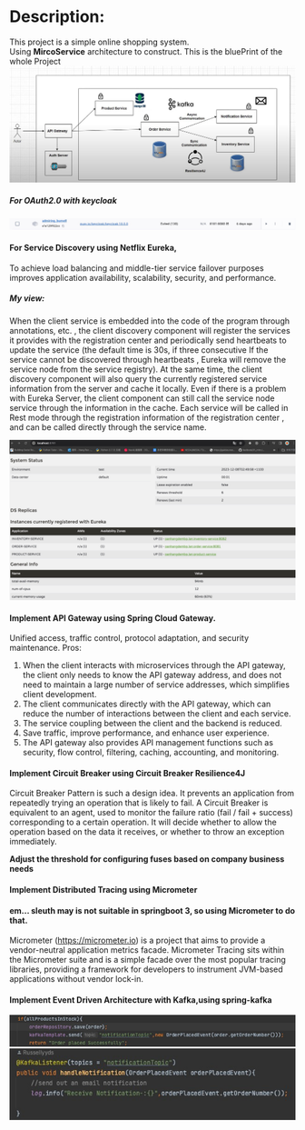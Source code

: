 # Description:
This project is a simple online shopping system.   
Using **MircoService** architecture to construct.
This is the bluePrint of the whole Project
![img.png](img.png)

##### For OAuth2.0 with keycloak

![img_2.png](img_2.png)

#### For Service Discovery using **Netflix Eureka**,

To achieve load balancing and middle-tier service failover purposes
improves application availability, scalability, security, and performance.

##### My view:

When the client service is embedded into the code of the program through annotations, etc.
, the client discovery component will register the services it provides with the registration center and periodically send heartbeats to update the service (the default time is 30s, if three consecutive If the service cannot be discovered through heartbeats
, Eureka will remove the service node from the service registry). 
At the same time, the client discovery component will also query the currently registered service information from the server and cache it locally. 
Even if there is a problem with Eureka Server, 
the client component can still call the service node service through the information in the cache. Each service will be called in Rest mode through the registration information of the registration center
, and can be called directly through the service name.

![img_1.png](img_1.png)

#### Implement API Gateway using Spring Cloud Gateway.

Unified access, traffic control, protocol adaptation, and security maintenance.
Pros:
1. When the client interacts with microservices through the API gateway, the client only needs to know the API gateway address, and does not need to maintain a large number of service addresses, which simplifies client development.
2. The client communicates directly with the API gateway, which can reduce the number of interactions between the client and each service.
3. The service coupling between the client and the backend is reduced.
4. Save traffic, improve performance, and enhance user experience.
5. The API gateway also provides API management functions such as security, flow control, filtering, caching, accounting, and monitoring.

#### Implement Circuit Breaker using  Circuit Breaker Resilience4J
Circuit Breaker Pattern is such a design idea. 
It prevents an application from repeatedly trying an operation that is likely to fail. 
A Circuit Breaker is equivalent to an agent, used to monitor the failure ratio (fail / fail + success) corresponding to a certain operation.
It will decide whether to allow the operation based on the data it receives, or whether to throw an exception immediately.

**Adjust the threshold for configuring fuses based on company business needs**

#### Implement Distributed Tracing using Micrometer
#### em... sleuth may is not suitable in springboot 3, so using Micrometer to do that.
Micrometer (https://micrometer.io) is a project that aims to provide a vendor-neutral application metrics facade. 
Micrometer Tracing sits within the Micrometer suite and is a simple facade over the most popular tracing libraries, 
providing a framework for developers to instrument JVM-based applications without vendor lock-in.

#### Implement Event Driven Architecture with Kafka,using spring-kafka
![img_3.png](img_3.png)
![img_4.png](img_4.png)


